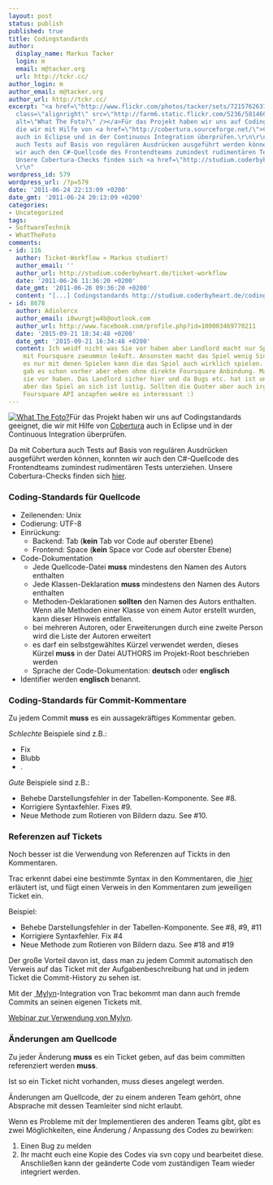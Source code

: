 ```yaml
---
layout: post
status: publish
published: true
title: Codingstandards
author:
  display_name: Markus Tacker
  login: m
  email: m@tacker.org
  url: http://tckr.cc/
author_login: m
author_email: m@tacker.org
author_url: http://tckr.cc/
excerpt: "<a href=\"http://www.flickr.com/photos/tacker/sets/72157626379556132/\"><img
  class=\"alignright\" src=\"http://farm6.static.flickr.com/5236/5814600568_a78deedb78_m.jpg\"
  alt=\"What The Foto?\" /></a>Für das Projekt haben wir uns auf Codingstandards geeignet,
  die wir mit Hilfe von <a href=\"http://cobertura.sourceforge.net/\">Cobertura</a>
  auch in Eclipse und in der Continuous Integration überprüfen.\r\n\r\nDa mit Cobertura
  auch Tests auf Basis von regulären Ausdrücken ausgeführt werden können, konnten
  wir auch den C#-Quellcode des Frontendteams zumindest rudimentären Tests unterziehen.
  Unsere Cobertura-Checks finden sich <a href=\"http://studium.coderbyheart.de/svn/WTF/codingstandards/cobertura/\">hier</a>.
  \r\n"
wordpress_id: 579
wordpress_url: /?p=579
date: '2011-06-24 22:13:09 +0200'
date_gmt: '2011-06-24 20:13:09 +0200'
categories:
- Uncategorized
tags:
- SoftwareTechnik
- WhatTheFoto
comments:
- id: 116
  author: Ticket-Workflow « Markus studiert!
  author_email: ''
  author_url: http://studium.coderbyheart.de/ticket-workflow
  date: '2011-06-26 11:36:20 +0200'
  date_gmt: '2011-06-26 09:36:20 +0200'
  content: "[...] Codingstandards http://studium.coderbyheart.de/codingstandards [...]"
- id: 8678
  author: Adiolercx
  author_email: i8wurgtjw4b@outlook.com
  author_url: http://www.facebook.com/profile.php?id=100003469770211
  date: '2015-09-21 18:34:48 +0200'
  date_gmt: '2015-09-21 16:34:48 +0200'
  content: Ich weidf nicht was Sie vor haben aber Landlord macht nur Spadf da es direkt
    mit Foursquare zaeummsn le4uft. Ansonsten macht das Spiel wenig Sinn wenn man
    es nur mit denen Spielen kann die das Spiel auch wirklich spielen. Reallife Monopoly
    gab es schon vorher aber eben ohne direkte Foursquare Anbindung. Mal schauen was
    sie vor haben. Das Landlord sicher hier und da Bugs etc. hat ist unbestritten
    aber das Spiel an sich ist lustig. Sollten die Quoter aber auch irgendwie die
    Foursquare API anzapfen we4re es interessant :)
---
```

<p><a href="http://www.flickr.com/photos/tacker/sets/72157626379556132/"><img class="alignright" src="http://farm6.static.flickr.com/5236/5814600568_a78deedb78_m.jpg" alt="What The Foto?" /></a>Für das Projekt haben wir uns auf Codingstandards geeignet, die wir mit Hilfe von <a href="http://cobertura.sourceforge.net/">Cobertura</a> auch in Eclipse und in der Continuous Integration überprüfen.</p>
<p>Da mit Cobertura auch Tests auf Basis von regulären Ausdrücken ausgeführt werden können, konnten wir auch den C#-Quellcode des Frontendteams zumindest rudimentären Tests unterziehen. Unsere Cobertura-Checks finden sich <a href="http://studium.coderbyheart.de/svn/WTF/codingstandards/cobertura/">hier</a>.<br />
<a id="more"></a><a id="more-579"></a></p>
<h3 class="textimage">Coding-Standards für Quellcode</h3>
<ul>
<li>Zeilenenden: Unix</li>
<li>Codierung: UTF-8</li>
<li>Einrückung:
<ul>
<li>Backend: Tab (<strong>kein</strong> Tab vor Code auf oberster Ebene)</li>
<li>Frontend: Space (<strong>kein</strong> Space vor Code auf oberster Ebene)</li>
</ul>
</li>
<li>Code-Dokumentation
<ul>
<li>Jede Quellcode-Datei <strong>muss</strong> mindestens den Namen des Autors enthalten</li>
<li>Jede Klassen-Deklaration <strong>muss</strong> mindestens den Namen des Autors enthalten</li>
<li>Methoden-Deklarationen <strong>sollten</strong> den Namen des Autors enthalten. Wenn alle Methoden einer Klasse von einem Autor erstellt wurden, kann dieser Hinweis entfallen.</li>
<li>bei mehreren Autoren, oder Erweiterungen durch eine zweite Person wird die Liste der Autoren erweitert</li>
<li>es darf ein selbstgewähltes Kürzel verwendet werden, dieses Kürzel <strong>muss</strong> in der Datei AUTHORS im Projekt-Root beschrieben werden</li>
<li>Sprache der Code-Dokumentation: <strong>deutsch</strong> oder <strong>englisch</strong></li>
</ul>
</li>
<li>Identifier werden <strong>englisch</strong> benannt.</li>
</ul>
<h3 class="textimage">Coding-Standards für Commit-Kommentare</h3>
<p>Zu jedem Commit <strong>muss</strong> es ein aussagekräftiges Kommentar geben.</p>
<p><em>Schlechte</em> Beispiele sind z.B.:</p>
<ul>
<li>Fix</li>
<li>Blubb</li>
<li>.</li>
</ul>
<p><em>Gute</em> Beispiele sind z.B.:</p>
<ul>
<li>Behebe Darstellungsfehler in der Tabellen-Komponente. See #8.</li>
<li>Korrigiere Syntaxfehler. Fixes #9.</li>
<li>Neue Methode zum Rotieren von Bildern dazu. See #10.</li>
</ul>
<h3 class="textimage">Referenzen auf Tickets</h3>
<p>Noch besser ist die Verwendung von Referenzen auf Tickts in den Kommentaren.</p>
<p>Trac erkennt dabei eine bestimmte Syntax in den Kommentaren, die <a href="http://trac.edgewall.org/wiki/CommitTicketUpdater"> hier</a><br />
erläutert ist, und fügt einen Verweis in den Kommentaren zum jeweiligen<br />
Ticket ein.</p>
<p>Beispiel:</p>
<ul>
<li>Behebe Darstellungsfehler in der Tabellen-Komponente. See #8, #9, #11</li>
<li>Korrigiere Syntaxfehler. Fix #4</li>
<li>Neue Methode zum Rotieren von Bildern dazu. See #18 and #19</li>
</ul>
<p>Der große Vorteil davon ist, dass man zu jedem Commit automatisch den Verweis auf das Ticket mit der Aufgabenbeschreibung hat und in jedem Ticket die Commit-History zu sehen ist.</p>
<p>Mit der <a href="http://www.eclipse.org/mylyn/"> Mylyn</a>-Integration von Trac bekommt man dann auch fremde Commits an seinen eigenen Tickets mit.</p>
<p><a href="http://tasktop.com/videos/mylyn/webcast-mylyn-3.0.html"> Webinar zur Verwendung von Mylyn</a>.</p>
<h3 class="textimage">Änderungen am Quellcode</h3>
<p>Zu jeder Änderung <strong>muss</strong> es ein Ticket geben, auf das beim committen referenziert werden <strong>muss</strong>.</p>
<p>Ist so ein Ticket nicht vorhanden, muss dieses angelegt werden.</p>
<p>Änderungen am Quellcode, der zu einem anderen Team gehört, ohne Absprache mit dessen Teamleiter sind nicht erlaubt.</p>
<p>Wenn es Probleme mit der Implementieren des anderen Teams gibt, gibt es zwei Möglichkeiten, eine Änderung / Anpassung des Codes zu bewirken:</p>
<ol>
<li>Einen Bug zu melden</li>
<li>Ihr macht euch eine Kopie des Codes via svn copy und bearbeitet diese. Anschließen kann der geänderte Code vom zuständigen Team wieder integriert werden.</li>
</ol>
